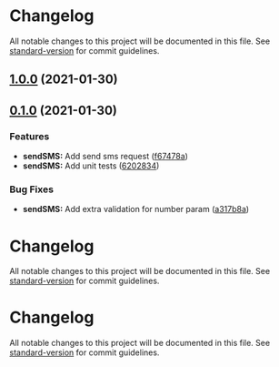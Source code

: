 # Changelog

All notable changes to this project will be documented in this file. See [standard-version](https://github.com/conventional-changelog/standard-version) for commit guidelines.

## [1.0.0](https://github.com/dannystyleart/seeme-client/compare/v0.1.0...v1.0.0) (2021-01-30)

## [0.1.0](https://github.com/dannystyleart/seeme-client/compare/v0.1.0-0...v0.1.0) (2021-01-30)


### Features

* **sendSMS:** Add send sms request ([f67478a](https://github.com/dannystyleart/seeme-client/commit/f67478ac9bbd2c21303478c2e3f84a8dc9fa95bd))
* **sendSMS:** Add unit tests ([6202834](https://github.com/dannystyleart/seeme-client/commit/620283482bb5c8bd77ce354560f2fa0499a59099))


### Bug Fixes

* **sendSMS:** Add extra validation for number param ([a317b8a](https://github.com/dannystyleart/seeme-client/commit/a317b8ab6dadcb9e87b81b36826496f1795ed99b))

# Changelog

All notable changes to this project will be documented in this file. See [standard-version](https://github.com/conventional-changelog/standard-version) for commit guidelines.

# Changelog

All notable changes to this project will be documented in this file. See [standard-version](https://github.com/conventional-changelog/standard-version) for commit guidelines.
